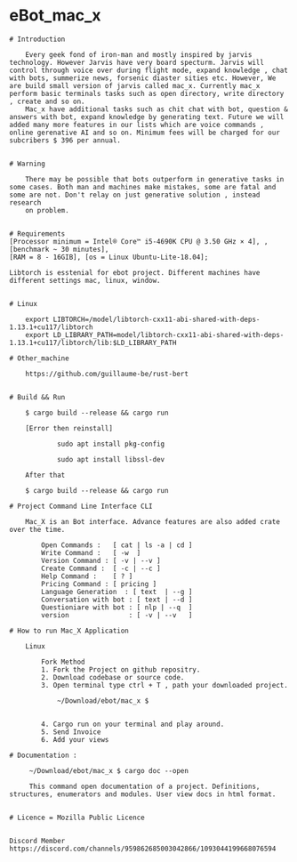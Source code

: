 # eBot_mac_x
   
    
    # Introduction 
    
        Every geek fond of iron-man and mostly inspired by jarvis technology. However Jarvis have very board specturm. Jarvis will control through voice over during flight mode, expand knowledge , chat with bots, summerize news, forsenic diaster sities etc. However, We are build small version of jarvis called mac_x. Currently mac_x perform basic terminals tasks such as open directory, write directory , create and so on.
        Mac_x have additional tasks such as chit chat with bot, question & answers with bot, expand knowledge by generating text. Future we will added many more features in our lists which are voice commands , online gerenative AI and so on. Minimum fees will be charged for our subcribers $ 396 per annual. 


    # Warning

        There may be possible that bots outperform in generative tasks in some cases. Both man and machines make mistakes, some are fatal and some are not. Don't relay on just generative solution , instead research 
        on problem.


    # Requirements
    [Processor minimum = Intel® Core™ i5-4690K CPU @ 3.50 GHz × 4], , [benchmark ~ 30 minutes],
    [RAM = 8 - 16GIB], [os = Linux Ubuntu-Lite-18.04]; 

    Libtorch is esstenial for ebot project. Different machines have different settings mac, linux, window.


    # Linux

        export LIBTORCH=/model/libtorch-cxx11-abi-shared-with-deps-1.13.1+cu117/libtorch
        export LD_LIBRARY_PATH=model/libtorch-cxx11-abi-shared-with-deps-1.13.1+cu117/libtorch/lib:$LD_LIBRARY_PATH

    # Other_machine

        https://github.com/guillaume-be/rust-bert


    # Build && Run 

        $ cargo build --release && cargo run

        [Error then reinstall]

                sudo apt install pkg-config
              
                sudo apt install libssl-dev

        After that

        $ cargo build --release && cargo run

    # Project Command Line Interface CLI

        Mac_X is an Bot interface. Advance features are also added crate over the time. 

            Open Commands :   [ cat | ls -a | cd ]
            Write Command :   [ -w  ]
            Version Command : [ -v | --v ]
            Create Command :  [ -c | --c ]
            Help Command :    [ ? ]
            Pricing Command : [ pricing ]
            Language Generation  : [ text  | --g ]
            Conversation with bot : [ text | --d ]
            Questioniare with bot : [ nlp | --q  ]
            version               : [ -v | --v   ]

    # How to run Mac_X Application 

        Linux 

            Fork Method 
            1. Fork the Project on github repositry.
            2. Download codebase or source code.
            3. Open terminal type ctrl + T , path your downloaded project. 

                ~/Download/ebot/mac_x $


            4. Cargo run on your terminal and play around.
            5. Send Invoice 
            6. Add your views 

    # Documentation :

         ~/Download/ebot/mac_x $ cargo doc --open

         This command open documentation of a project. Definitions, structures, enumerators and modules. User view docs in html format.


    # Licence = Mozilla Public Licence                
    
    
    Discord Member
    https://discord.com/channels/959862685003042866/1093044199668076594

  

